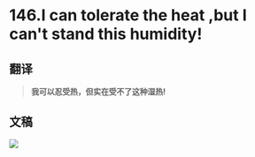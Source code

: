 # 146.I can tolerate the heat ,but I can't stand this humidity!

## 翻译

> **我可以忍受热，但实在受不了这种湿热!**

## 文稿

![](https://cdn.jsdelivr.net/gh/imtianx/speaking180/img/146.jpg)

